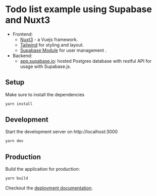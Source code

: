 # Todo list example using Supabase and Nuxt3


- Frontend:
  - [Nuxt3](https://v3.nuxtjs.org/) - a Vuejs framework.
  - [Tailwind](https://tailwindcss.com/) for styling and layout.
  - [Supabase Module](https://supabase.com/docs/library/getting-started) for user management .
- Backend:
  - [app.supabase.io](https://app.supabase.io/): hosted Postgres database with restful API for usage with Supabase.js.

## Setup

Make sure to install the dependencies

```bash
yarn install
```

## Development

Start the development server on http://localhost:3000

```bash
yarn dev
```

## Production

Build the application for production:

```bash
yarn build
```

Checkout the [deployment documentation](https://v3.nuxtjs.org/docs/deployment).